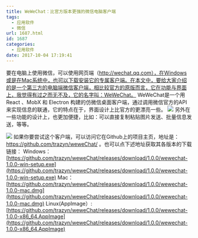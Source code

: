 ```yaml
---
title: WeWeChat：比官方版本更强的微信电脑客户端
tags:
  - 应用软件
  - 微信
url: 1687.html
id: 1687
categories:
  - 应用软件
date: 2017-10-04 17:19:41
---
```


要在电脑上使用微信，可以使用网页端（http://wechat.qq.com），在Windows或是在Mac系统中，也可以下载安装它的专属客户端。在本文中，要给大家介绍的是一个第三方的电脑端微信客户端，相比较官方的原版而言，它在功能与界面上，我觉得有过之而无不及，它的名字叫：WeWeChat。 WeWeChat是一个用 React 、MobX 和 Electron 构建的仿微信桌面客户端，通过调用微信官方的API来实现信息的联通，它的特点在于，界面设计上比官方的更漂亮一些。 ![](http://upload-images.jianshu.io/upload_images/32597-3e2cad9aef6c6e67.png?imageMogr2/auto-orient/strip%7CimageView2/2/w/1240) 另外在一些功能的设计上，也更加便捷，比如：可以直接复制粘贴图片发送、批量信息发送，等等。
<!--More-->
 ![](http://upload-images.jianshu.io/upload_images/32597-1ff04a5932e53b4b.png?imageMogr2/auto-orient/strip%7CimageView2/2/w/1240) 如果你要尝试这个客户端，可以访问它在Github上的项目主页，地址是：https://github.com/trazyn/weweChat/ 。也可以点下述地址获取其各版本的下载链接： Windows：[https://github.com/trazyn/weweChat/releases/download/1.0.0/wewechat-1.0.0-win-setup.exe](https://github.com/trazyn/weweChat/releases/download/1.0.0/wewechat-1.0.0-win-setup.exe) Mac：[https://github.com/trazyn/weweChat/releases/download/1.0.0/wewechat-1.0.0-mac.dmg](https://github.com/trazyn/weweChat/releases/download/1.0.0/wewechat-1.0.0-mac.dmg) Linux(AppImage）:[https://github.com/trazyn/weweChat/releases/download/1.0.0/wewechat-1.0.0-x86_64.AppImage](https://github.com/trazyn/weweChat/releases/download/1.0.0/wewechat-1.0.0-x86_64.AppImage)